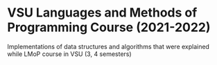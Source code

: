 VSU Languages and Methods of Programming Course (2021-2022)
===

Implementations of data structures and algorithms that were explained while LMoP course in VSU (3, 4 semesters) 
